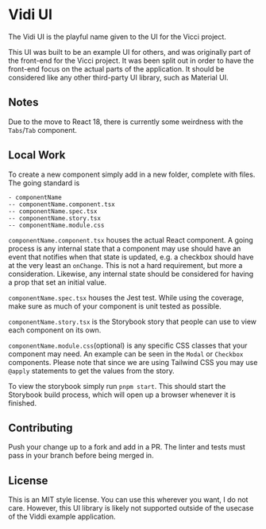 # Vidi UI

The Vidi UI is the playful name given to the UI for the Vicci project.

This UI was built to be an example UI for others, and was originally part of the front-end for the Vicci project. It was been split out in order to have the front-end focus on the actual parts of the application. It should be considered like any other third-party UI library, such as Material UI.

## Notes

Due to the move to React 18, there is currently some weirdness with the `Tabs`/`Tab` component.

## Local Work

To create a new component simply add in a new folder, complete with files. The going standard is

```
- componentName
-- componentName.component.tsx
-- componentName.spec.tsx
-- componentName.story.tsx
-- componentName.module.css
```

`componentName.component.tsx` houses the actual React component. A going process is any internal state that a component may use should have an event that notifies when that state is updated, e.g. a checkbox should have at the very least an `onChange`. This is not a hard requirement, but more a consideration. Likewise, any internal state should be considered for having a prop that set an initial value.

`componentName.spec.tsx` houses the Jest test. While using the coverage, make sure as much of your component is unit tested as possible.

`componentName.story.tsx` is the Storybook story that people can use to view each component on its own.

`componentName.module.css`(optional) is any specific CSS classes that your component may need. An example can be seen in the `Modal` or `Checkbox` components. Please note that since we are using Tailwind CSS you may use `@apply` statements to get the values from the story.

To view the storybook simply run `pnpm start`. This should start the Storybook build process, which will open up a browser whenever it is finished.

## Contributing

Push your change up to a fork and add in a PR. The linter and tests must pass in your branch before being merged in.

## License

This is an MIT style license. You can use this wherever you want, I do not care. However, this UI library is likely not supported outside of the usecase of the Viddi example application.